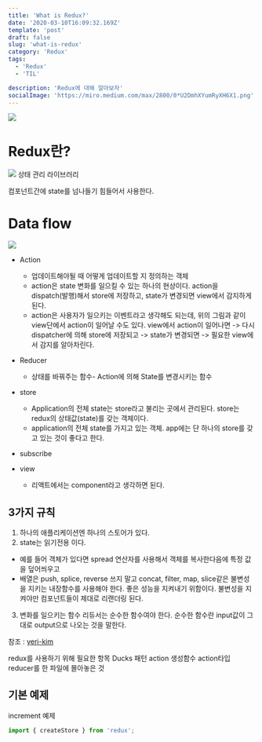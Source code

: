 ```yaml
---
title: 'What is Redux?'
date: '2020-03-10T16:09:32.169Z'
template: 'post'
draft: false
slug: 'what-is-redux'
category: 'Redux'
tags:
  - 'Redux'
  - 'TIL'

description: 'Redux에 대해 알아보자'
socialImage: 'https://miro.medium.com/max/2800/0*U2DmhXYumRyXH6X1.png'
---
```


![](https://raw.githubusercontent.com/reduxjs/redux/master/logo/logo-title-dark.png)

# Redux란?

![](https://hackernoon.com/hn-images/1*87dJ5EB3ydD7_AbhKb4UOQ.png)
상태 관리 라이브러리

컴포넌트간에 state를 넘나들기 힘들어서 사용한다.

# Data flow

![](https://yeri-kim.github.io/media/190715.png)

- Action

  - 업데이트해야될 때 어떻게 업데이트할 지 정의하는 객체
  - action은 state 변화를 일으킬 수 있는 하나의 현상이다.
    action을 dispatch(발행)해서 store에 저장하고, state가 변경되면 view에서 감지하게 된다.
  - action은 사용자가 일으키는 이벤트라고 생각해도 되는데, 위의 그림과 같이 view단에서 action이 일어날 수도 있다. view에서 action이 일어나면 -> 다시 dispatcher에 의해 store에 저장되고 -> state가 변경되면 -> 필요한 view에서 감지를 알아차린다.

- Reducer

  - 상태를 바꿔주는 함수- Action에 의해 State를 변경시키는 함수

- store
  - Application의 전체 state는 store라고 불리는 곳에서 관리된다.
    store는 redux의 상태값(state)를 갖는 객체이다.
  - application의 전체 state를 가지고 있는 객체. app에는 단 하나의 store를 갖고 있는 것이 좋다고 한다.
- subscribe

- view
  - 리액트에서는 component라고 생각하면 된다.

## 3가지 규칙

1. 하나의 애플리케이션엔 하나의 스토어가 있다.
2. state는 읽기전용 이다.

- 예를 들어 객체가 있다면 spread 연산자를 사용해서 객체를 복사한다음에 특정 값을 덮어씌우고
- 배열은 push, splice, reverse 쓰지 말고 concat, filter, map, slice같은 불변성을 지키는 내장함수를 사용해야 한다. 좋은 성능을 지켜내기 위함이다. 불변성을 지켜야만 컴포넌트들이 제대로 리랜더링 된다.

3. 변화를 일으키는 함수 리듀서는 순수한 함수여야 한다. 순수한 함수란 input값이 그대로 output으로 나오는 것을 말한다.

참조 : [yeri-kim](https://yeri-kim.github.io/posts/redux/)

redux를 사용하기 위해 필요한 항목
Ducks 패턴
action 생성함수 action타입 reducer를 한 파일에 몰아놓은 것

## 기본 예제

increment 예제

```js
import { createStore } from 'redux';
```
